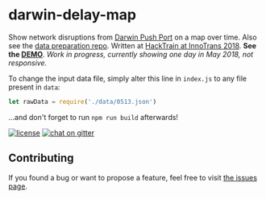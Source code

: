 # darwin-delay-map

Show network disruptions from [Darwin Push Port](https://wiki.openraildata.com/index.php/Darwin:Push_Port) on a map over time. Also see the [data preparation repo](https://github.com/juliuste/parse-darwin-push-port). Written at [HackTrain at InnoTrans 2018](https://www.eventbrite.com/e/hacktrain-hackathon-powered-by-innotrans-tickets-43135838454). **See the [DEMO](https://juliuste.github.io/darwin-delay-map/)**. *Work in progress, currently showing one day in May 2018, not responsive.*

To change the input data file, simply alter this line in `index.js` to any file present in `data`:

```js
let rawData = require('./data/0513.json')
```

…and don't forget to run `npm run build` afterwards!

[![license](https://img.shields.io/github/license/juliuste/darwin-delay-map.svg?style=flat)](license)
[![chat on gitter](https://badges.gitter.im/juliuste.svg)](https://gitter.im/juliuste)

## Contributing

If you found a bug or want to propose a feature, feel free to visit [the issues page](https://github.com/juliuste/darwin-delay-map/issues).
